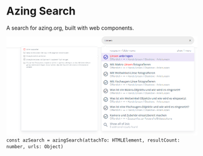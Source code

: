 # Azing Search

A search for azing.org, built with web components.

![azing search](azing-search.png)
`const azSearch = azingSearch(attachTo: HTMLElement, resultCount: number, urls: Object)`
